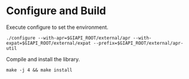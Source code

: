 # Configure and Build
Execute configure to set the environment.
```
./configure --with-apr=$GIAPI_ROOT/external/apr --with-expat=$GIAPI_ROOT/external/expat --prefix=$GIAPI_ROOT/external/apr-util
```
Compile and install the library. 

```
make -j 4 && make install
```
